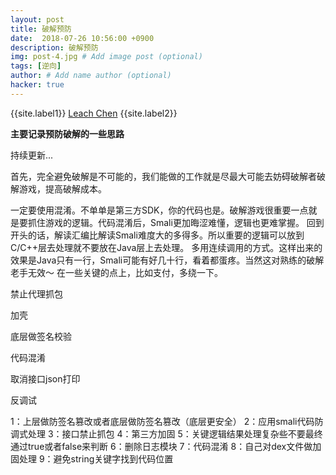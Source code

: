 ```yaml
---
layout: post
title: 破解预防
date:  2018-07-26 10:56:00 +0900
description: 破解预防
img: post-4.jpg # Add image post (optional)
tags: [逆向]
author: # Add name author (optional)
hacker: true
---
```


{{site.label1}} <a href="https://leach-chen.github.io/" target="\_blank">Leach Chen</a> {{site.label2}}


**主要记录预防破解的一些思路**  <br>

持续更新...

首先，完全避免破解是不可能的，我们能做的工作就是尽最大可能去妨碍破解者破解游戏，提高破解成本。

一定要使用混淆。不单单是第三方SDK，你的代码也是。破解游戏很重要一点就是要抓住游戏的逻辑。代码混淆后，Smali更加晦涩难懂，逻辑也更难掌握。
回到开头的话，解读汇编比解读Smali难度大的多得多。所以重要的逻辑可以放到C/C++层去处理就不要放在Java层上去处理。
多用连续调用的方式。这样出来的效果是Java只有一行，Smali可能有好几十行，看着都蛋疼。当然这对熟练的破解老手无效～
在一些关键的点上，比如支付，多绕一下。

禁止代理抓包

加壳

底层做签名校验

代码混淆

取消接口json打印

反调试

1：上层做防签名篡改或者底层做防签名篡改（底层更安全）
2：应用smali代码防调式处理
3：接口禁止抓包
4：第三方加固
5：关键逻辑结果处理复杂些不要最终通过true或者false来判断
6：删除日志模块
7：代码混淆
8：自己对dex文件做加固处理
9：避免string关键字找到代码位置
